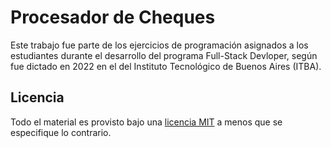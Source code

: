 # Procesador de Cheques

Este trabajo fue parte de los ejercicios de programación asignados a los estudiantes durante el desarrollo del programa Full-Stack Devloper, según fue dictado en 2022 en el del Instituto Tecnológico de Buenos Aires (ITBA). 

## Licencia

Todo el material es provisto bajo una [licencia MIT](https://github.com/rnsavinelli/procesador-de-cheques/blob/master/LICENSE) a menos que se especifique lo contrario.
